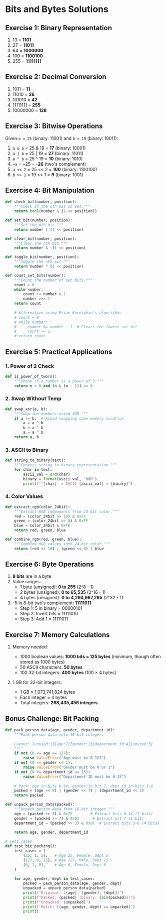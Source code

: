 # Bits and Bytes Solutions

## Exercise 1: Binary Representation
1. 13 = **1101**
2. 27 = **11011**
3. 64 = **1000000**
4. 100 = **1100100**
5. 255 = **11111111**

## Exercise 2: Decimal Conversion
1. 1011 = **11**
2. 11010 = **26**
3. 101010 = **42**
4. 11111111 = **255**
5. 10000000 = **128**

## Exercise 3: Bitwise Operations
Given `a = 25` (binary: 11001) and `b = 19` (binary: 10011):

1. `a & b` = 25 & 19 = **17** (binary: 10001)
2. `a | b` = 25 | 19 = **27** (binary: 11011)
3. `a ^ b` = 25 ^ 19 = **10** (binary: 1010)
4. `~a` = ~25 = **-26** (two's complement)
5. `a << 2` = 25 << 2 = **100** (binary: 1100100)
6. `b >> 1` = 19 >> 1 = **9** (binary: 1001)

## Exercise 4: Bit Manipulation

```python
def check_bit(number, position):
    """Check if the nth bit is set."""
    return bool(number & (1 << position))

def set_bit(number, position):
    """Set the nth bit."""
    return number | (1 << position)

def clear_bit(number, position):
    """Clear the nth bit."""
    return number & ~(1 << position)

def toggle_bit(number, position):
    """Toggle the nth bit."""
    return number ^ (1 << position)

def count_set_bits(number):
    """Count the number of set bits."""
    count = 0
    while number:
        count += number & 1
        number >>= 1
    return count
    
    # Alternative using Brian Kernighan's algorithm:
    # count = 0
    # while number:
    #     number &= number - 1  # Clears the lowest set bit
    #     count += 1
    # return count
```

## Exercise 5: Practical Applications

### 1. Power of 2 Check
```python
def is_power_of_two(n):
    """Check if a number is a power of 2."""
    return n > 0 and (n & (n - 1)) == 0
```

### 2. Swap Without Temp
```python
def swap_xor(a, b):
    """Swap two numbers using XOR."""
    if a != b:  # Avoid swapping same memory location
        a = a ^ b
        b = a ^ b
        a = a ^ b
    return a, b
```

### 3. ASCII to Binary
```python
def string_to_binary(text):
    """Convert string to binary representation."""
    for char in text:
        ascii_val = ord(char)
        binary = format(ascii_val, '08b')
        print(f"'{char}' = ASCII {ascii_val} = {binary}")
```

### 4. Color Values
```python
def extract_rgb(color_24bit):
    """Extract RGB components from 24-bit color."""
    red = (color_24bit >> 16) & 0xFF
    green = (color_24bit >> 8) & 0xFF
    blue = color_24bit & 0xFF
    return red, green, blue

def combine_rgb(red, green, blue):
    """Combine RGB values into 24-bit color."""
    return (red << 16) | (green << 8) | blue
```

## Exercise 6: Byte Operations

1. **8 bits** are in a byte
2. Value ranges:
   - 1 byte (unsigned): **0 to 255** (2^8 - 1)
   - 2 bytes (unsigned): **0 to 65,535** (2^16 - 1)
   - 4 bytes (unsigned): **0 to 4,294,967,295** (2^32 - 1)
3. -5 in 8-bit two's complement: **11111011**
   - Step 1: 5 in binary = 00000101
   - Step 2: Invert bits = 11111010
   - Step 3: Add 1 = 11111011

## Exercise 7: Memory Calculations

1. Memory needed:
   - 1000 boolean values: **1000 bits = 125 bytes** (minimum, though often stored as 1000 bytes)
   - 50 ASCII characters: **50 bytes**
   - 100 32-bit integers: **400 bytes** (100 × 4 bytes)

2. 1 GB for 32-bit integers:
   - 1 GB = 1,073,741,824 bytes
   - Each integer = 4 bytes
   - Total integers: **268,435,456 integers**

## Bonus Challenge: Bit Packing

```python
def pack_person_data(age, gender, department_id):
    """Pack person data into 16-bit integer.
    
    Layout: [unused:1][age:7][gender:1][department_id:4][unused:3]
    """
    if not (0 <= age <= 127):
        raise ValueError("Age must be 0-127")
    if not (0 <= gender <= 1):
        raise ValueError("Gender must be 0 or 1")
    if not (0 <= department_id <= 15):
        raise ValueError("Department ID must be 0-15")
    
    # Pack: age in bits 8-14, gender in bit 7, dept_id in bits 3-6
    packed = (age << 8) | (gender << 7) | (department_id << 3)
    return packed

def unpack_person_data(packed):
    """Unpack person data from 16-bit integer."""
    age = (packed >> 8) & 0x7F        # Extract bits 8-14 (7 bits)
    gender = (packed >> 7) & 0x01      # Extract bit 7 (1 bit)
    department_id = (packed >> 3) & 0x0F  # Extract bits 3-6 (4 bits)
    
    return age, gender, department_id

# Test cases
def test_bit_packing():
    test_cases = [
        (25, 1, 5),   # Age 25, Female, Dept 5
        (127, 0, 15), # Age 127, Male, Dept 15
        (0, 1, 0),    # Age 0, Female, Dept 0
    ]
    
    for age, gender, dept in test_cases:
        packed = pack_person_data(age, gender, dept)
        unpacked = unpack_person_data(packed)
        print(f"Original: ({age}, {gender}, {dept})")
        print(f"Packed: {packed} (binary: {bin(packed)})")
        print(f"Unpacked: {unpacked}")
        print(f"Match: {(age, gender, dept) == unpacked}")
        print()
```

